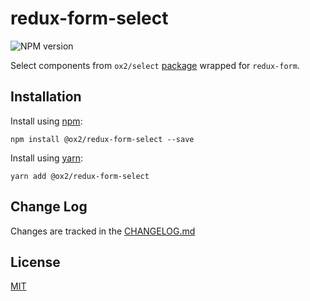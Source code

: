 # redux-form-select
![NPM version](https://img.shields.io/npm/v/@ox2/redux-form-select.svg?style=flat)

Select components from `ox2/select` [package](https://github.com/ox2/select) wrapped for `redux-form`.

## Installation
Install using [npm](http://npmjs.com):
```
npm install @ox2/redux-form-select --save
```
Install using [yarn](http://yarnpkg.com):
```
yarn add @ox2/redux-form-select
```

## Change Log
Changes are tracked in the [CHANGELOG.md](https://github.com/ox2/redux-form-select/tree/master/CHANGELOG.md)

## License
[MIT](https://github.com/ox2/redux-form-select/tree/master/LICENSE)
